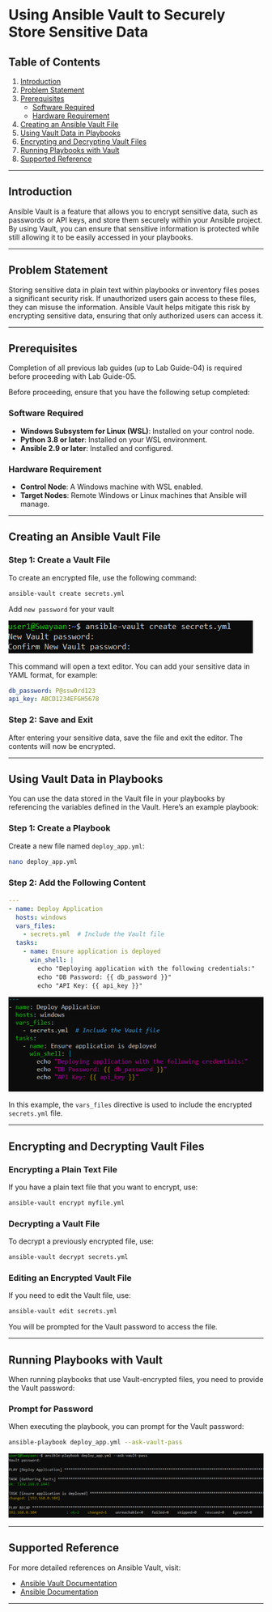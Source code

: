 # Using Ansible Vault to Securely Store Sensitive Data

## Table of Contents

1. [Introduction](#introduction)
2. [Problem Statement](#problem-statement)
3. [Prerequisites](#prerequisites)
   - [Software Required](#software-required)
   - [Hardware Requirement](#hardware-requirement)
4. [Creating an Ansible Vault File](#creating-an-ansible-vault-file)
5. [Using Vault Data in Playbooks](#using-vault-data-in-playbooks)
6. [Encrypting and Decrypting Vault Files](#encrypting-and-decrypting-vault-files)
7. [Running Playbooks with Vault](#running-playbooks-with-vault)
8. [Supported Reference](#supported-reference)

---

## Introduction

Ansible Vault is a feature that allows you to encrypt sensitive data, such as passwords or API keys, and store them securely within your Ansible project. By using Vault, you can ensure that sensitive information is protected while still allowing it to be easily accessed in your playbooks.

---

## Problem Statement

Storing sensitive data in plain text within playbooks or inventory files poses a significant security risk. If unauthorized users gain access to these files, they can misuse the information. Ansible Vault helps mitigate this risk by encrypting sensitive data, ensuring that only authorized users can access it.

---

## Prerequisites
Completion of all previous lab guides (up to Lab Guide-04) is required before proceeding with Lab Guide-05.

Before proceeding, ensure that you have the following setup completed:

### Software Required

- **Windows Subsystem for Linux (WSL)**: Installed on your control node.
- **Python 3.8 or later**: Installed on your WSL environment.
- **Ansible 2.9 or later**: Installed and configured.

### Hardware Requirement

- **Control Node**: A Windows machine with WSL enabled.
- **Target Nodes**: Remote Windows or Linux machines that Ansible will manage.

---

## Creating an Ansible Vault File

### Step 1: Create a Vault File

To create an encrypted file, use the following command:

```bash
ansible-vault create secrets.yml
```

Add `new password` for your vault

![image](images/ansible-32.png)

This command will open a text editor. You can add your sensitive data in YAML format, for example:

```yaml
db_password: P@ssw0rd123
api_key: ABCD1234EFGH5678
```

### Step 2: Save and Exit

After entering your sensitive data, save the file and exit the editor. The contents will now be encrypted.

---

## Using Vault Data in Playbooks

You can use the data stored in the Vault file in your playbooks by referencing the variables defined in the Vault. Here’s an example playbook:

### Step 1: Create a Playbook

Create a new file named `deploy_app.yml`:

```bash
nano deploy_app.yml
```

### Step 2: Add the Following Content

```yaml
---
- name: Deploy Application
  hosts: windows
  vars_files:
    - secrets.yml  # Include the Vault file
  tasks:
    - name: Ensure application is deployed
      win_shell: |
        echo "Deploying application with the following credentials:"
        echo "DB Password: {{ db_password }}"
        echo "API Key: {{ api_key }}"
```

![image](images/ansible-33.png)

In this example, the `vars_files` directive is used to include the encrypted `secrets.yml` file.

---

## Encrypting and Decrypting Vault Files

### Encrypting a Plain Text File

If you have a plain text file that you want to encrypt, use:

```bash
ansible-vault encrypt myfile.yml
```

### Decrypting a Vault File

To decrypt a previously encrypted file, use:

```bash
ansible-vault decrypt secrets.yml
```

### Editing an Encrypted Vault File

If you need to edit the Vault file, use:

```bash
ansible-vault edit secrets.yml
```

You will be prompted for the Vault password to access the file.

---

## Running Playbooks with Vault

When running playbooks that use Vault-encrypted files, you need to provide the Vault password:

### Prompt for Password

When executing the playbook, you can prompt for the Vault password:

```bash
ansible-playbook deploy_app.yml --ask-vault-pass
```

![image](images/ansible-34.png)

---

## Supported Reference

For more detailed references on Ansible Vault, visit:

- [Ansible Vault Documentation](https://docs.ansible.com/ansible/latest/user_guide/vault.html)
- [Ansible Documentation](https://docs.ansible.com/)

---